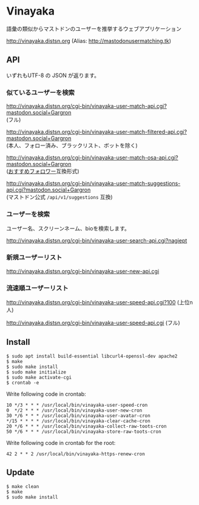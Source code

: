 # Vinayaka

語彙の類似からマストドンのユーザーを推挙するウェブアプリケーション

http://vinayaka.distsn.org
(Alias: http://mastodonusermatching.tk)

## API

いずれもUTF-8 の JSON が返ります。

### 似ているユーザーを検索

http://vinayaka.distsn.org/cgi-bin/vinayaka-user-match-api.cgi?mastodon.social+Gargron  
(フル)

http://vinayaka.distsn.org/cgi-bin/vinayaka-user-match-filtered-api.cgi?mastodon.social+Gargron  
(本人、フォロー済み、ブラックリスト、ボットを除く)

http://vinayaka.distsn.org/cgi-bin/vinayaka-user-match-osa-api.cgi?mastodon.social+Gargron  
([おすすめフォロワー](https://followlink.osa-p.net/recommend.html)互換形式)

http://vinayaka.distsn.org/cgi-bin/vinayaka-user-match-suggestions-api.cgi?mastodon.social+Gargron  
(マストドン公式 `/api/v1/suggestions` 互換)

### ユーザーを検索

ユーザー名、スクリーンネーム、bioを検索します。

http://vinayaka.distsn.org/cgi-bin/vinayaka-user-search-api.cgi?nagiept

### 新規ユーザーリスト

http://vinayaka.distsn.org/cgi-bin/vinayaka-user-new-api.cgi

### 流速順ユーザーリスト

http://vinayaka.distsn.org/cgi-bin/vinayaka-user-speed-api.cgi?100 (上位n人)

http://vinayaka.distsn.org/cgi-bin/vinayaka-user-speed-api.cgi (フル)

## Install

    $ sudo apt install build-essential libcurl4-openssl-dev apache2
    $ make
    $ sudo make install
    $ sudo make initialize
    $ sudo make activate-cgi
    $ crontab -e

Write following code in crontab:

    10 */3 * * * /usr/local/bin/vinayaka-user-speed-cron
    0  */2 * * * /usr/local/bin/vinayaka-user-new-cron
    30 */6 * * * /usr/local/bin/vinayaka-user-avatar-cron
    */15 * * * * /usr/local/bin/vinayaka-clear-cache-cron
    20 */6 * * * /usr/local/bin/vinayaka-collect-raw-toots-cron
    50 */6 * * * /usr/local/bin/vinayaka-store-raw-toots-cron

Write following code in crontab for the root:

    42 2 * * 2 /usr/local/bin/vinayaka-https-renew-cron

## Update

    $ make clean
    $ make
    $ sudo make install
